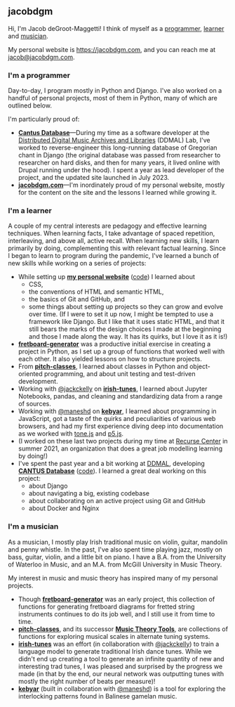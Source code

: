 ## jacobdgm

Hi, I'm Jacob deGroot-Maggetti! I think of myself as a [programmer](#im-a-programmer), [learner](#im-a-learner) and [musician](#im-a-musician).

My personal website is https://jacobdgm.com, and you can reach me at jacob@jacobdgm.com.

### I'm a programmer

Day-to-day, I program mostly in Python and Django. I've also worked on a handful of personal projects, most of them in Python, many of which are outlined below.

I'm particularly proud of:
- **[Cantus Database](https://cantusdatabase.org)**—During my time as a software developer at the [Distributed Digital Music Archives and Libraries](https://ddmal.music.mcgill.ca) (DDMAL) Lab, I've worked to reverse-engineer this long-running database of Gregorian chant in Django (the original database was passed from researcher to researcher on hard disks, and then for many years, it lived online with Drupal running under the hood). I spent a year as lead developer of the project, and the updated site launched in July 2023.
- **[jacobdgm.com](https://jacobdgm.com)**—I'm inordinately proud of my personal website, mostly for the content on the site and the lessons I learned while growing it.

### I'm a learner

A couple of my central interests are pedagogy and effective learning techniques. When learning facts, I take advantage of spaced repetition, interleaving, and above all, active recall. When learning new skills, I learn primarily by doing, complementing this with relevant factual learning. Since I began to learn to program during the pandemic, I've learned a bunch of new skills while working on a series of projects:
- While setting up **[my personal website](https://jacobdgm.com)** ([code](https://github.com/jacob-dgm/jacob-dgm.github.io/)) I learned about
  - CSS,
  - the conventions of HTML and semantic HTML,
  - the basics of Git and GitHub, and
  - some things about setting up projects so they can grow and evolve over time. (If I were to set it up now, I might be tempted to use a framework like Django. But I like that it uses static HTML, and that it still bears the marks of the design choices I made at the beginning and those I made along the way. It has its quirks, but I love it as it is!)
- **[fretboard-generator](https://github.com/jacobdgm/fretboard-generator/)** was a productive initial exercise in creating a project in Python, as I set up a group of functions that worked well with each other. It also yielded lessons on how to structure projects.
- From **[pitch-classes](https://github.com/jacobdgm/pitch-classes)**, I learned about classes in Python and object-oriented programming, and about unit testing and test-driven development.
- Working with [@jackckelly](https://github.com/jackckelly) on **[irish-tunes](https://github.com/jacobdgm/irish-tunes)**, I learned about Jupyter Notebooks, pandas, and cleaning and standardizing data from a range of sources.
- Working with [@maneshd](https://github.com/maneshd) on **[kebyar](https://github.com/jacobdgm/kebyar/)**, I learned about programming in JavaScript, got a taste of the quirks and peculiarities of various web browsers, and had my first experience diving deep into documentation as we worked with [tone.js](https://tonejs.github.io) and [p5.js](https://p5js.org).
- (I worked on these last two projects during my time at [Recurse Center](https://www.recurse.com) in summer 2021, an organization that does a great job modelling learning by doing!)
- I've spent the past year and a bit working at [DDMAL](https://ddmal.music.mcgill.ca), developing **[CANTUS Database](https://cantusdatabase.org)** ([code](https://github.com/DDMAL/CantusDB)). I learned a great deal working on this project:
  - about Django
  - about navigating a big, existing codebase
  - about collaborating on an active project using Git and GitHub
  - about Docker and Nginx

### I'm a musician

As a musician, I mostly play Irish traditional music on violin, guitar, mandolin and penny whistle. In the past, I've also spent time playing jazz, mostly on bass, guitar, violin, and a little bit on piano. I have a B.A. from the University of Waterloo in Music, and an M.A. from McGill University in Music Theory.

My interest in music and music theory has inspired many of my personal projects.
- Though **[fretboard-generator](https://github.com/jacobdgm/fretboard-generator/tree/main)** was an early project, this collection of functions for generating fretboard diagrams for fretted string instruments continues to do its job well, and I still use it from time to time.
- **[pitch-classes](https://github.com/jacobdgm/pitch-classes)**, and its successor **[Music Theory Tools](https://github.com/jacobdgm/music-theory-tools)**, are collections of functions for exploring musical scales in alternate tuning systems.
-  **[irish-tunes](https://github.com/jacobdgm/irish-tunes)** was an effort (in collaboration with [@jackckelly](https://github.com/jackckelly)) to train a language model to generate traditional Irish dance tunes. While we didn't end up creating a tool to generate an infinite quantity of new and interesting trad tunes, I was pleased and surprised by the progress we made (in that by the end, our neural network was outputting tunes with mostly the right number of beats per measure)!
- **[kebyar](https://github.com/jacobdgm/kebyar/)** (built in collaboration with [@maneshd](https://github.com/maneshd)) is a tool for exploring the interlocking patterns found in Balinese gamelan music.

<!--
- things I'm proud of
- hings I'm interested in
- things I'm currently learning

**jacobdgm/jacobdgm** is a ✨ _special_ ✨ repository because its `README.md` (this file) appears on your GitHub profile.

Here are some ideas to get you started:

- 🔭 I’m currently working on ...
- 🌱 I’m currently learning ...
- 👯 I’m looking to collaborate on ...
- 🤔 I’m looking for help with ...
- 💬 Ask me about ...
- 📫 How to reach me: ...
- 😄 Pronouns: ...
- ⚡ Fun fact: ...
-->
